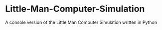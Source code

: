 # Little-Man-Computer-Simulation
A console version of the Little Man Computer Simulation written in Python
